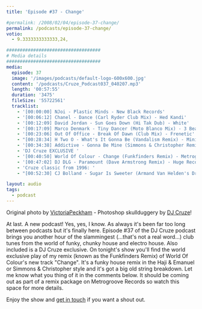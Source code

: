 ```yaml
---
title: 'Episode #37 - Change'

#permalink: /2008/02/04/episode-37-change/
permalink: /podcasts/episode-37-change/
votio:
  - 9.3333333333333,24,

###################################
# Media details
###################################
media:
  episode: 37
  image: '/images/podcasts/default-logo-600x600.jpg'
  content: '/podcasts/Cruze_Podcast037_040207.mp3'
  length: '00:57:55'
  duration: '3475'
  fileSize: '55722561'
  tracklist:
    - '[00:00:00] NJoi - Plastic Minds - New Black Records'
    - '[00:06:12] Chanel - Dance (Carl Ryder Club Mix) - Hed Kandi'
    - '[00:12:09] David Jordan - Sun Goes Down (Hi Tak Dub) - White'
    - '[00:17:09] Marco Denmark - Tiny Dancer (Moto Blanco Mix) - 3 Beat Blue'
    - '[00:23:06] Out Of Office - Break Of Dawn (Club Mix) - Frenetic'
    - "[00:28:34] H Two O - What's It Gonna Be (Vandalism Remix) - Ministry Of Sound"
    - '[00:34:38] Addictive - Gonna Be Mine (Simmons & Christopher Remix) - Gusto'
    - 'DJ Cruze EXCLUSIVE '
    - '[00:40:50] World Of Colour - Change (Funkfinders Remix) - Metrogroove Records'
    - '[00:47:02] DJ DLG - Paramount (Dave Armstrong Remix) - Huge Records'
    - 'Cruze classic from 1996: '
    - "[00:52:30] CJ Bolland - Sugar Is Sweeter (Armand Van Helden's Drum 'n' Bass Mix) - FFRR"

layout: audio
tags:
  - podcast
---
```


Original photo by [ VictoriaPeckham][1] - Photoshop skullduggery by [DJ Cruze][2]!

At last. A new podcast! Yes, yes, I know. As always it's been far too long between podcasts but it's finally here. Episode #37 of the DJ Cruze podcast brings you another hour of the slammingest (...that's not a real word...) club tunes from the world of funky, chunky house and electro house. Also included is a DJ Cruze exclusive. On tonight's show you'll find the world exclusive play of my remix (known as the Funkfinders Remix) of World Of Colour's new track "Change". It's a funky house remix in the Haji & Emanuel or Simmons & Christopher style and it's got a big old string breakdown. Let me know what you thing of it in the comments below. It should be coming out as part of a remix package on Metrogroove Records so watch this space for more details.

Enjoy the show and [get in touch][3] if you want a shout out.

[1]: http://www.flickr.com/photos/victoriapeckham/1346099385/
[2]: http://www.djcruze.co.uk/
[3]: /contact
[4]: http://www.djcruze.co.uk/cms/wp-content/DownloadButton.gif
[5]: http://www.djcruzeaudio.co.uk/podcasts/Cruze_Podcast037_040207.mp3

